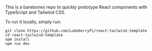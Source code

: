 This is a barebones repo to quickly prototype React components with TypeScript and Tailwind CSS.

To run it locally, simply run:

```
git clone https://github.com/LukeberryPi/react-tailwind-template
cd react-tailwind-template
npm install
npm run dev
```
